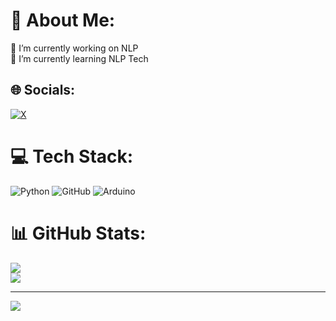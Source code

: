 # 💫 About Me:
🔭 I’m currently working on NLP<br>🌱 I’m currently learning NLP Tech


## 🌐 Socials:
[![X](https://img.shields.io/badge/X-black.svg?logo=X&logoColor=white)](https://x.com/sidharthsajith5) 

# 💻 Tech Stack:
![Python](https://img.shields.io/badge/python-3670A0?style=for-the-badge&logo=python&logoColor=ffdd54) ![GitHub](https://img.shields.io/badge/github-%23121011.svg?style=for-the-badge&logo=github&logoColor=white) ![Arduino](https://img.shields.io/badge/-Arduino-00979D?style=for-the-badge&logo=Arduino&logoColor=white) 
# 📊 GitHub Stats:
![](https://github-readme-stats.vercel.app/api?username=sidharthsajith&theme=dark&hide_border=false&include_all_commits=true&count_private=true)<br/>
![](https://github-readme-stats.vercel.app/api/top-langs/?username=sidharthsajith&theme=dark&hide_border=false&include_all_commits=true&count_private=true&layout=compact)


---
[![](https://visitcount.itsvg.in/api?id=sidharthsajith&icon=0&color=0)](https://visitcount.itsvg.in)


